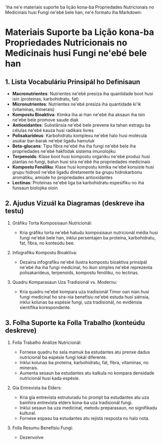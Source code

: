 'iha ne'e materiais suporte ba lição kona-ba Propriedades Nutricionais no Medicinais husi Fungi ne'ebé bele han, ne'e formatu iha Markdown:

# Materiais Suporte ba Lição kona-ba Propriedades Nutricionais no Medicinais husi Fungi ne'ebé bele han

## 1. Lista Vocabuláriu Prinsipál ho Definisaun

- **Macronutrientes**: Nutrientes ne'ebé presiza iha quantidade boot husi isin (proteinas, karbohidratu, fat)
- **Micronutrientes**: Nutrientes ne'ebé presiza iha quantidade ki'ik (vitaminas, minerais)
- **Kompostu Bioaktiva**: Kimika iha ai-han ne'ebé iha aksaun iha isin ne'ebé bele promove saude diak
- **Antioxidantes**: Substânsia ne'ebé bele prevene ka tahan estragu ba células ne'ebé kauza husi radikais livres
- **Polisakarídeus**: Karbohidratu komplexu ne'ebé halo husi molécula asukar bar-barak ne'ebé ligadu hamutuk
- **Beta-glucans**: Tipu fibra ne'ebé iha iha fungi ne'ebé bele iha propriedades ne'ebé hakfodak sistema imunolojiku
- **Terpenoids**: Klase boot husi kompostu organiku ne'ebé produz husi plantas no fungi, balun husi sira ne'ebé iha propriedades medicinais
- **Kompostu Fenóliku**: Klase husi kompostu kimika ne'ebé konsiste husi grupu hidroxil ne'ebé ligadu diretamente ba grupu hidrokarbonu aromátiku, amiúde ho propriedades antioxidantes
- **Lectinas**: Proteinas ne'ebé liga ba karbohidratu espesifiku no iha funsaun biolojika oioin

## 2. Ajudus Vizuál ka Diagramas (deskreve iha testu)

1. Gráfiku Torta Komposisaun Nutricionál:
   - Kria gráfiku torta ne'ebé hatudu komposisaun nutricionál média husi fungi ne'ebé bele han, inklui persentajen ba proteína, karbohidratu, fat, fibra, no konteúdu bee.

2. Infografiku Kompostu Bioaktiva:
   - Dezaina infografiku ne'ebé ilustra kompostu bioaktiva prinsipál ne'ebé iha iha fungi medicinal, ho ikon simples ne'ebé reprezenta polisakarídeus, terpenoids, kompostu fenóliku, no lectinas.

3. Quadru Komparasaun Uza Tradisionál vs. Modernu:
   - Kria quadru ne'ebé kompara uza tradisionál Timor oan nian husi fungi medicinal ho sira-nia benefísiu ne'ebé estuda husi siénsia, inklui kolunas ba espésie fungi, uza tradisionál, no evidénsia sientífika korespondente.

## 3. Folha Suporte ka Folla Trabalho (konteúdu deskreve)

1. Folla Trabalho Análize Nutricionál:
   - Fornese quadru ho sela mamuk ba estudantes atu prenxe dadus nutricionál ba espésie fungi lokál diferente.
   - Inklui kolunas ba proteína, karbohidratu, fat, fibra, vitaminas, no minerais.
   - Aumenta sesaun ba estudantes atu kalkula no kompara densidade nutricionál husi kada espésie.

2. Gia Entrevista ba Elders:
   - Kria gia entrevista estruturadu ho prompt ba estudantes atu uza bainhira entrevista elders kona-ba uza tradisionál fungi.
   - Inklui sesaun ba uza medicinal, metodu preparasaun, no signifikadu kultural.
   - Fornese espasu ba estudantes atu rejista resposta no halo nota.

3. Folla Resumu Benefísiu Fungi:
   - Dezenvolve